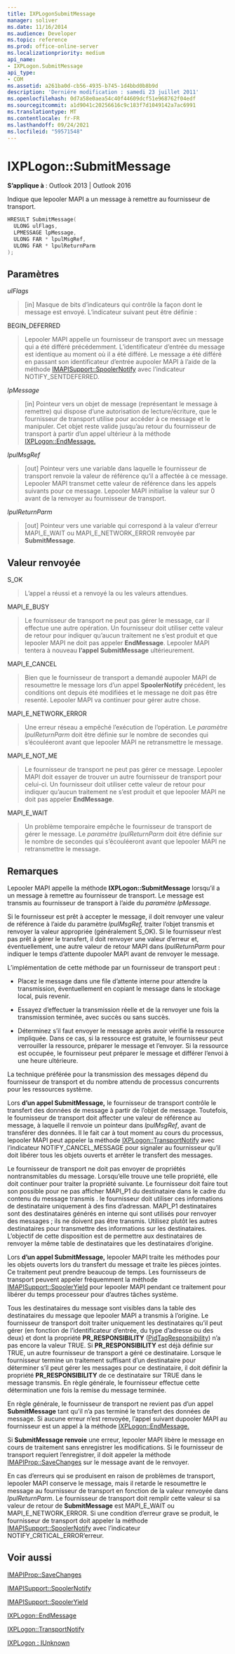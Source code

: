 ```yaml
---
title: IXPLogonSubmitMessage
manager: soliver
ms.date: 11/16/2014
ms.audience: Developer
ms.topic: reference
ms.prod: office-online-server
ms.localizationpriority: medium
api_name:
- IXPLogon.SubmitMessage
api_type:
- COM
ms.assetid: a261ba0d-cb56-4935-b745-1d4bbd0b8b9d
description: 'Derniére modification : samedi 23 juillet 2011'
ms.openlocfilehash: 0d7a58e0aea54c40f44609dcf51e968762f04edf
ms.sourcegitcommit: a1d9041c20256616c9c183f7d1049142a7ac6991
ms.translationtype: MT
ms.contentlocale: fr-FR
ms.lasthandoff: 09/24/2021
ms.locfileid: "59571548"
---
```

# <a name="ixplogonsubmitmessage"></a>IXPLogon::SubmitMessage

  
  
**S’applique à** : Outlook 2013 | Outlook 2016 
  
Indique que lepooler MAPI a un message à remettre au fournisseur de transport.
  
```cpp
HRESULT SubmitMessage(
  ULONG ulFlags,
  LPMESSAGE lpMessage,
  ULONG FAR * lpulMsgRef,
  ULONG FAR * lpulReturnParm
);
```

## <a name="parameters"></a>Paramètres

 _ulFlags_
  
> [in] Masque de bits d’indicateurs qui contrôle la façon dont le message est envoyé. L’indicateur suivant peut être définie :
    
BEGIN_DEFERRED 
  
> Lepooler MAPI appelle un fournisseur de transport avec un message qui a été différé précédemment. L’identificateur d’entrée du message est identique au moment où il a été différé. Le message a été différé en passant son identificateur d’entrée aupooler MAPI à l’aide de la méthode [IMAPISupport::SpoolerNotify](imapisupport-spoolernotify.md) avec l’indicateur NOTIFY_SENTDEFERRED. 
    
 _lpMessage_
  
> [in] Pointeur vers un objet de message (représentant le message à remettre) qui dispose d’une autorisation de lecture/écriture, que le fournisseur de transport utilise pour accéder à ce message et le manipuler. Cet objet reste valide jusqu’au retour du fournisseur de transport à partir d’un appel ultérieur à la méthode [IXPLogon::EndMessage.](ixplogon-endmessage.md) 
    
 _lpulMsgRef_
  
> [out] Pointeur vers une variable dans laquelle le fournisseur de transport renvoie la valeur de référence qu’il a affectée à ce message. Lepooler MAPI transmet cette valeur de référence dans les appels suivants pour ce message. Lepooler MAPI initialise la valeur sur 0 avant de la renvoyer au fournisseur de transport.
    
 _lpulReturnParm_
  
> [out] Pointeur vers une variable qui correspond à la valeur d’erreur MAPI_E_WAIT ou MAPI_E_NETWORK_ERROR renvoyée par **SubmitMessage**.
    
## <a name="return-value"></a>Valeur renvoyée

S_OK 
  
> L’appel a réussi et a renvoyé la ou les valeurs attendues.
    
MAPI_E_BUSY 
  
> Le fournisseur de transport ne peut pas gérer le message, car il effectue une autre opération. Un fournisseur doit utiliser cette valeur de retour pour indiquer qu’aucun traitement ne s’est produit et que lepooler MAPI ne doit pas appeler **EndMessage**. Lepooler MAPI tentera à nouveau **l’appel SubmitMessage** ultérieurement. 
    
MAPI_E_CANCEL 
  
> Bien que le fournisseur de transport a demandé aupooler MAPI de resoumettre le message lors d’un appel **SpoolerNotify** précédent, les conditions ont depuis été modifiées et le message ne doit pas être resenté. Lepooler MAPI va continuer pour gérer autre chose. 
    
MAPI_E_NETWORK_ERROR 
  
> Une erreur réseau a empêché l’exécution de l’opération. Le  _paramètre lpulReturnParm_ doit être définie sur le nombre de secondes qui s’écouléeront avant que lepooler MAPI ne retransmettre le message. 
    
MAPI_E_NOT_ME 
  
> Le fournisseur de transport ne peut pas gérer ce message. Lepooler MAPI doit essayer de trouver un autre fournisseur de transport pour celui-ci. Un fournisseur doit utiliser cette valeur de retour pour indiquer qu’aucun traitement ne s’est produit et que lepooler MAPI ne doit pas appeler **EndMessage**.
    
MAPI_E_WAIT 
  
> Un problème temporaire empêche le fournisseur de transport de gérer le message. Le  _paramètre lpulReturnParm_ doit être définie sur le nombre de secondes qui s’écouléeront avant que lepooler MAPI ne retransmettre le message. 
    
## <a name="remarks"></a>Remarques

Lepooler MAPI appelle la méthode **IXPLogon::SubmitMessage** lorsqu’il a un message à remettre au fournisseur de transport. Le message est transmis au fournisseur de transport à l’aide du _paramètre lpMessage._ 
  
Si le fournisseur est prêt à accepter le message, il doit renvoyer une valeur de référence à l’aide du paramètre  _lpulMsgRef,_ traiter l’objet transmis et renvoyer la valeur appropriée (généralement S_OK). Si le fournisseur n’est pas prêt à gérer le transfert, il doit renvoyer une valeur d’erreur et, éventuellement, une autre valeur de retour MAPI dans  _lpulReturnParm_ pour indiquer le temps d’attente dupooler MAPI avant de renvoyer le message. 
  
L’implémentation de cette méthode par un fournisseur de transport peut :
  
- Placez le message dans une file d’attente interne pour attendre la transmission, éventuellement en copiant le message dans le stockage local, puis revenir.
    
- Essayez d’effectuer la transmission réelle et de la renvoyer une fois la transmission terminée, avec succès ou sans succès.
    
- Déterminez s’il faut envoyer le message après avoir vérifié la ressource impliquée. Dans ce cas, si la ressource est gratuite, le fournisseur peut verrouiller la ressource, préparer le message et l’envoyer. Si la ressource est occupée, le fournisseur peut préparer le message et différer l’envoi à une heure ultérieure.
    
La technique préférée pour la transmission des messages dépend du fournisseur de transport et du nombre attendu de processus concurrents pour les ressources système. 
  
Lors **d’un appel SubmitMessage,** le fournisseur de transport contrôle le transfert des données de message à partir de l’objet de message. Toutefois, le fournisseur de transport doit affecter une valeur de référence au message, à laquelle il renvoie un pointeur dans  _lpulMsgRef_, avant de transférer des données. Il le fait car à tout moment au cours du processus, lepooler MAPI peut appeler la méthode [IXPLogon::TransportNotify](ixplogon-transportnotify.md) avec l’indicateur NOTIFY_CANCEL_MESSAGE pour signaler au fournisseur qu’il doit libérer tous les objets ouverts et arrêter le transfert des messages. 
  
Le fournisseur de transport ne doit pas envoyer de propriétés nontransmitables du message. Lorsqu’elle trouve une telle propriété, elle doit continuer pour traiter la propriété suivante. Le fournisseur doit faire tout son possible pour ne pas afficher MAPI_P1 du destinataire dans le cadre du contenu du message transmis . le fournisseur doit utiliser ces informations de destinataire uniquement à des fins d’adressan. MAPI_P1 destinataires sont des destinataires générés en interne qui sont utilisés pour renvoyer des messages ; ils ne doivent pas être transmis. Utilisez plutôt les autres destinataires pour transmettre des informations sur les destinataires. L’objectif de cette disposition est de permettre aux destinataires de renvoyer la même table de destinataires que les destinataires d’origine.
  
Lors **d’un appel SubmitMessage,** lepooler MAPI traite les méthodes pour les objets ouverts lors du transfert du message et traite les pièces jointes. Ce traitement peut prendre beaucoup de temps. Les fournisseurs de transport peuvent appeler fréquemment la méthode [IMAPISupport::SpoolerYield](imapisupport-spooleryield.md) pour lepooler MAPI pendant ce traitement pour libérer du temps processeur pour d’autres tâches système. 
  
Tous les destinataires du message sont visibles dans la table des destinataires du message que lepooler MAPI a transmis à l’origine. Le fournisseur de transport doit traiter uniquement les destinataires qu’il peut gérer (en fonction de l’identificateur d’entrée, du type d’adresse ou des deux) et dont la propriété **PR_RESPONSIBILITY** ([PidTagResponsibility](pidtagresponsibility-canonical-property.md)) n’a pas encore la valeur TRUE. Si **PR_RESPONSIBILITY** est déjà définie sur TRUE, un autre fournisseur de transport a géré ce destinataire. Lorsque le fournisseur termine un traitement suffisant d’un destinataire pour déterminer s’il peut gérer les messages pour ce destinataire, il doit définir la propriété **PR_RESPONSIBILITY** de ce destinataire sur TRUE dans le message transmis. En règle générale, le fournisseur effectue cette détermination une fois la remise du message terminée. 
  
En règle générale, le fournisseur de transport ne revient pas d’un appel **SubmitMessage** tant qu’il n’a pas terminé le transfert des données de message. Si aucune erreur n’est renvoyée, l’appel suivant dupooler MAPI au fournisseur est un appel à la méthode [IXPLogon::EndMessage.](ixplogon-endmessage.md) 
  
Si **SubmitMessage renvoie** une erreur, lepooler MAPI libère le message en cours de traitement sans enregistrer les modifications. Si le fournisseur de transport requiert l’enregistrer, il doit appeler la méthode [IMAPIProp::SaveChanges](imapiprop-savechanges.md) sur le message avant de le renvoyer. 
  
En cas d’erreurs qui se produisent en raison de problèmes de transport, lepooler MAPI conserve le message, mais il retarde le resoumettre le message au fournisseur de transport en fonction de la valeur renvoyée dans  _lpulReturnParm_. Le fournisseur de transport doit remplir cette valeur si sa valeur de retour de **SubmitMessage** est MAPI_E_WAIT ou MAPI_E_NETWORK_ERROR. Si une condition d’erreur grave se produit, le fournisseur de transport doit appeler la méthode [IMAPISupport::SpoolerNotify](imapisupport-spoolernotify.md) avec l’indicateur NOTIFY_CRITICAL_ERROR’erreur. 
  
## <a name="see-also"></a>Voir aussi



[IMAPIProp::SaveChanges](imapiprop-savechanges.md)
  
[IMAPISupport::SpoolerNotify](imapisupport-spoolernotify.md)
  
[IMAPISupport::SpoolerYield](imapisupport-spooleryield.md)
  
[IXPLogon::EndMessage](ixplogon-endmessage.md)
  
[IXPLogon::TransportNotify](ixplogon-transportnotify.md)
  
[IXPLogon : IUnknown](ixplogoniunknown.md)

